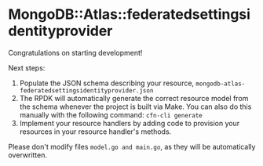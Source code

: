 # MongoDB::Atlas::federatedsettingsidentityprovider

Congratulations on starting development!

Next steps:

1. Populate the JSON schema describing your resource, `mongodb-atlas-federatedsettingsidentityprovider.json`
2. The RPDK will automatically generate the correct resource model from the
   schema whenever the project is built via Make.
   You can also do this manually with the following command: `cfn-cli generate`
3. Implement your resource handlers by adding code to provision your resources in your resource handler's methods.

Please don't modify files `model.go and main.go`, as they will be automatically overwritten.
